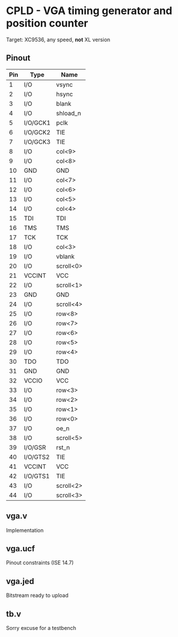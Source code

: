 # CPLD - VGA timing generator and position counter

Target: XC9536, any speed, **not** XL version

## Pinout

| Pin | Type     | Name      |
|-----|----------|-----------|
| 1   | I/O      | vsync     |
| 2   | I/O      | hsync     |
| 3   | I/O      | blank     |
| 4   | I/O      | shload_n  |
| 5   | I/O/GCK1 | pclk      |
| 6   | I/O/GCK2 | TIE       |
| 7   | I/O/GCK3 | TIE       |
| 8   | I/O      | col<9>    |
| 9   | I/O      | col<8>    |
| 10  | GND      | GND       |
| 11  | I/O      | col<7>    |
| 12  | I/O      | col<6>    |
| 13  | I/O      | col<5>    |
| 14  | I/O      | col<4>    |
| 15  | TDI      | TDI       |
| 16  | TMS      | TMS       |
| 17  | TCK      | TCK       |
| 18  | I/O      | col<3>    |
| 19  | I/O      | vblank    |
| 20  | I/O      | scroll<0> |
| 21  | VCCINT   | VCC       |
| 22  | I/O      | scroll<1> |
| 23  | GND      | GND       |
| 24  | I/O      | scroll<4> |
| 25  | I/O      | row<8>    |
| 26  | I/O      | row<7>    |
| 27  | I/O      | row<6>    |
| 28  | I/O      | row<5>    |
| 29  | I/O      | row<4>    |
| 30  | TDO      | TDO       |
| 31  | GND      | GND       |
| 32  | VCCIO    | VCC       |
| 33  | I/O      | row<3>    |
| 34  | I/O      | row<2>    |
| 35  | I/O      | row<1>    |
| 36  | I/O      | row<0>    |
| 37  | I/O      | oe_n      |
| 38  | I/O      | scroll<5> |
| 39  | I/O/GSR  | rst_n     |
| 40  | I/O/GTS2 | TIE       |
| 41  | VCCINT   | VCC       |
| 42  | I/O/GTS1 | TIE       |
| 43  | I/O      | scroll<2> |
| 44  | I/O      | scroll<3> |

## vga.v

Implementation

## vga.ucf

Pinout constraints (ISE 14.7)

## vga.jed

Bitstream ready to upload

## tb.v

Sorry excuse for a testbench
